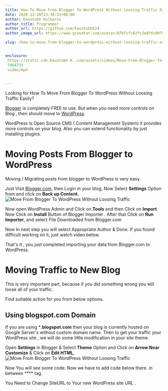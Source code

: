```yaml
---
title: How To Move From Blogger To WordPress Without Loosing Traffic Easily?
date: 2020-12-26T13:38:23+00:00
author: Kaustubh Kulkarni
author_title: Programmer
author_url: https://github.com/kaustubhk24
author_image_url: https://www.gravatar.com/avatar/b76fcfc82fc2e8fdc8075636f1735f61?s=200

slug: /how-to-move-from-blogger-to-wordpress-without-loosing-traffic-easily/


enclosure:
 https://static-cdn.Kaustubh K..com/assets/videos/Move-From-Blogger-To-WordPress-1.mp4
 7084733
 video/mp4
 

---
```

Looking for How To Move From Blogger To WordPress Without Loosing Traffic Easily?

[Blogger](https://www.blogger.com) is completely FREE to use. But when you need more controls on Blog , then should move to [WordPress](https://wordpress.org). 

WordPress is Open Source CMS ( Content Management System) it provides more controls on your blog. Also you can extend functionality by just installing plugins.

# Moving Posts From Blogger to WordPress

Moving / Migrating posts from blogger to WordPress is very easy.

Just Visit [Blogger.com](https://blogger.com), then Login in your blog, Now Select **Settings** Option from and click on **Back up Content.** 
![Move From Blogger To WordPress Without Loosing Traffic](https://www.kaustubh.codes/imgs/wp-content/uploads/2020/12/image-12.png) 

Now open WordPress Admin and Click on **Tools** and then Click on **Import**. Now Click on **Install** Button of Blogger Importer . After that Click on **Run Importer**, and select File Downloaded from Blogger.com 

Now In next step you will select Appropriate Author & Done. If you found difficult working on it, just watch video below.

That's it , you just completed importing your data from Blogger.com to WordPress.

# Moving Traffic to New Blog

This is very important part, because if you did something wrong you will loose all of your traffic.

Find suitable action for you from below options.

## Using blogspot.com Domain

If you are using ***.blogspot.com** then your blog is currently hosted on Google Server's without custom domain name. Then to get your traffic your WordPress site , we will do some little modification in your site theme.

Open **Settings** in Blogger & Select **Theme** Option and Click on **Arrow Near Customize** & Click on **Edit HTML**,
![Move From Blogger To WordPress Without Loosing Traffic](https://www.kaustubh.codes/imgs/wp-content/uploads/2020/12/image-14.png) 

Now You will see some code. Now we have to add code below there. in between **** tag.

You Need to Change SiteURL to Your new WordPress site URL .

```vb title="file.vb"
